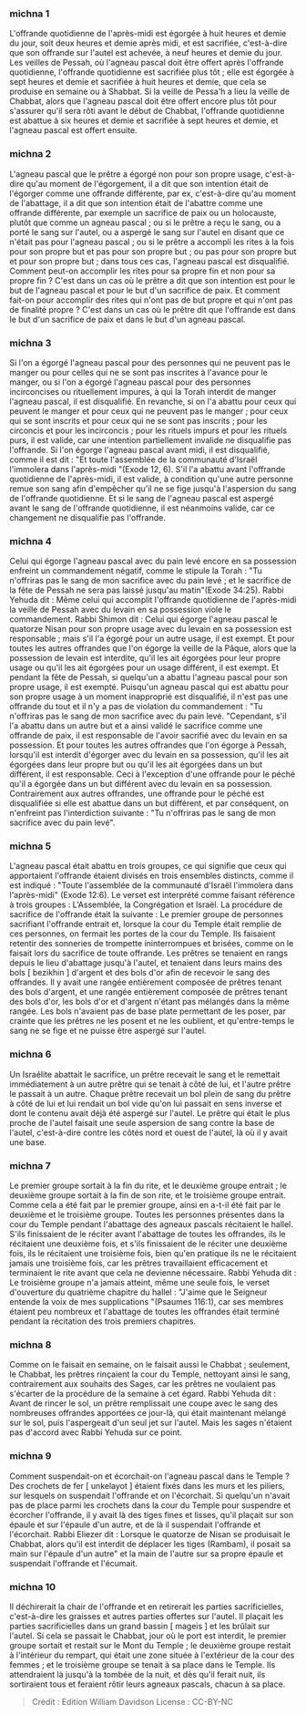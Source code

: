 
### michna 1
L'offrande quotidienne de l'après-midi est égorgée à huit heures et demie du jour, soit deux heures et demie après midi, et est sacrifiée, c'est-à-dire que son offrande sur l'autel est achevée, à neuf heures et demie du jour. Les veilles de Pessah, où l'agneau pascal doit être offert après l'offrande quotidienne, l'offrande quotidienne est sacrifiée plus tôt ; elle est égorgée à sept heures et demie et sacrifiée à huit heures et demie, que cela se produise en semaine ou à Shabbat. Si la veille de Pessa'h a lieu la veille de Chabbat, alors que l'agneau pascal doit être offert encore plus tôt pour s'assurer qu'il sera rôti avant le début de Chabbat, l'offrande quotidienne est abattue à six heures et demie et sacrifiée à sept heures et demie, et l'agneau pascal est offert ensuite.

### michna 2
L'agneau pascal que le prêtre a égorgé non pour son propre usage, c'est-à-dire qu'au moment de l'égorgement, il a dit que son intention était de l'égorger comme une offrande différente, par ex, c'est-à-dire qu'au moment de l'abattage, il a dit que son intention était de l'abattre comme une offrande différente, par exemple un sacrifice de paix ou un holocauste, plutôt que comme un agneau pascal ; ou si le prêtre a reçu le sang, ou a porté le sang sur l'autel, ou a aspergé le sang sur l'autel en disant que ce n'était pas pour l'agneau pascal ; ou si le prêtre a accompli les rites à la fois pour son propre but et pas pour son propre but ; ou pas pour son propre but et pour son propre but ; dans tous ces cas, l'agneau pascal est disqualifié. Comment peut-on accomplir les rites pour sa propre fin et non pour sa propre fin ? C'est dans un cas où le prêtre a dit que son intention est pour le but de l'agneau pascal et pour le but d'un sacrifice de paix. Et comment fait-on pour accomplir des rites qui n'ont pas de but propre et qui n'ont pas de finalité propre ? C'est dans un cas où le prêtre dit que l'offrande est dans le but d'un sacrifice de paix et dans le but d'un agneau pascal.

### michna 3
Si l'on a égorgé l'agneau pascal pour des personnes qui ne peuvent pas le manger ou pour celles qui ne se sont pas inscrites à l'avance pour le manger, ou si l'on a égorgé l'agneau pascal pour des personnes incirconcises ou rituellement impures, à qui la Torah interdit de manger l'agneau pascal, il est disqualifié. En revanche, si on l'a abattu pour ceux qui peuvent le manger et pour ceux qui ne peuvent pas le manger ; pour ceux qui se sont inscrits et pour ceux qui ne se sont pas inscrits ; pour les circoncis et pour les incirconcis ; pour les rituels impurs et pour les rituels purs, il est valide, car une intention partiellement invalide ne disqualifie pas l'offrande. Si l'on égorge l'agneau pascal avant midi, il est disqualifié, comme il est dit : "Et toute l'assemblée de la communauté d'Israël l'immolera dans l'après-midi "(Exode 12, 6). S'il l'a abattu avant l'offrande quotidienne de l'après-midi, il est valide, à condition qu'une autre personne remue son sang afin d'empêcher qu'il ne se fige jusqu'à l'aspersion du sang de l'offrande quotidienne. Et si le sang de l'agneau pascal est aspergé avant le sang de l'offrande quotidienne, il est néanmoins valide, car ce changement ne disqualifie pas l'offrande.

### michna 4
Celui qui égorge l'agneau pascal avec du pain levé encore en sa possession enfreint un commandement négatif, comme le stipule la Torah : "Tu n'offriras pas le sang de mon sacrifice avec du pain levé ; et le sacrifice de la fête de Pessah ne sera pas laissé jusqu'au matin"(Exode 34:25). Rabbi Yehuda dit : Même celui qui accomplit l'offrande quotidienne de l'après-midi la veille de Pessah avec du levain en sa possession viole le commandement. Rabbi Shimon dit : Celui qui égorge l'agneau pascal le quatorze Nisan pour son propre usage avec du levain en sa possession est responsable ; mais s'il l'a égorgé pour un autre usage, il est exempt. Et pour toutes les autres offrandes que l'on égorge la veille de la Pâque, alors que la possession de levain est interdite, qu'il les ait égorgées pour leur propre usage ou qu'il les ait égorgées pour un usage différent, il est exempt. Et pendant la fête de Pessah, si quelqu'un a abattu l'agneau pascal pour son propre usage, il est exempté. Puisqu'un agneau pascal qui est abattu pour son propre usage à un moment inapproprié est disqualifié, il n'est pas une offrande du tout et il n'y a pas de violation du commandement : "Tu n'offriras pas le sang de mon sacrifice avec du pain levé. "Cependant, s'il l'a abattu dans un autre but et a ainsi validé le sacrifice comme une offrande de paix, il est responsable de l'avoir sacrifié avec du levain en sa possession. Et pour toutes les autres offrandes que l'on égorge à Pessah, lorsqu'il est interdit d'égorger avec du levain en sa possession, qu'il les ait égorgées dans leur propre but ou qu'il les ait égorgées dans un but différent, il est responsable. Ceci à l'exception d'une offrande pour le péché qu'il a égorgée dans un but différent avec du levain en sa possession. Contrairement aux autres offrandes, une offrande pour le péché est disqualifiée si elle est abattue dans un but différent, et par conséquent, on n'enfreint pas l'interdiction suivante : "Tu n'offriras pas le sang de mon sacrifice avec du pain levé".

### michna 5
L'agneau pascal était abattu en trois groupes, ce qui signifie que ceux qui apportaient l'offrande étaient divisés en trois ensembles distincts, comme il est indiqué : "Toute l'assemblée de la communauté d'Israël l'immolera dans l'après-midi" (Exode 12:6). Le verset est interprété comme faisant référence à trois groupes : L'Assemblée, la Congrégation et Israël. La procédure de sacrifice de l'offrande était la suivante : Le premier groupe de personnes sacrifiant l'offrande entrait et, lorsque la cour du Temple était remplie de ces personnes, on fermait les portes de la cour du Temple. Ils faisaient retentir des sonneries de trompette ininterrompues et brisées, comme on le faisait lors du sacrifice de toute offrande. Les prêtres se tenaient en rangs depuis le lieu d'abattage jusqu'à l'autel, et tenaient dans leurs mains des bols [ bezikhin ] d'argent et des bols d'or afin de recevoir le sang des offrandes. Il y avait une rangée entièrement composée de prêtres tenant des bols d'argent, et une rangée entièrement composée de prêtres tenant des bols d'or, les bols d'or et d'argent n'étant pas mélangés dans la même rangée. Les bols n'avaient pas de base plate permettant de les poser, par crainte que les prêtres ne les posent et ne les oublient, et qu'entre-temps le sang ne se fige et ne puisse être aspergé sur l'autel.

### michna 6
Un Israélite abattait le sacrifice, un prêtre recevait le sang et le remettait immédiatement à un autre prêtre qui se tenait à côté de lui, et l'autre prêtre le passait à un autre. Chaque prêtre recevait un bol plein de sang du prêtre à côté de lui et lui rendait un bol vide qu'on lui passait en sens inverse et dont le contenu avait déjà été aspergé sur l'autel. Le prêtre qui était le plus proche de l'autel faisait une seule aspersion de sang contre la base de l'autel, c'est-à-dire contre les côtés nord et ouest de l'autel, là où il y avait une base.

### michna 7
Le premier groupe sortait à la fin du rite, et le deuxième groupe entrait ; le deuxième groupe sortait à la fin de son rite, et le troisième groupe entrait. Comme cela a été fait par le premier groupe, ainsi en a-t-il été fait par le deuxième et le troisième groupe. Toutes les personnes présentes dans la cour du Temple pendant l'abattage des agneaux pascals récitaient le hallel. S'ils finissaient de le réciter avant l'abattage de toutes les offrandes, ils le récitaient une deuxième fois, et s'ils finissaient de le réciter une deuxième fois, ils le récitaient une troisième fois, bien qu'en pratique ils ne le récitaient jamais une troisième fois, car les prêtres travaillaient efficacement et terminaient le rite avant que cela ne devienne nécessaire. Rabbi Yehuda dit : Le troisième groupe n'a jamais atteint, même une seule fois, le verset d'ouverture du quatrième chapitre du hallel : "J'aime que le Seigneur entende la voix de mes supplications "(Psaumes 116:1), car ses membres étaient peu nombreux et l'abattage de toutes les offrandes était terminé pendant la récitation des trois premiers chapitres.

### michna 8
Comme on le faisait en semaine, on le faisait aussi le Chabbat ; seulement, le Chabbat, les prêtres rinçaient la cour du Temple, nettoyant ainsi le sang, contrairement aux souhaits des Sages, car les prêtres ne voulaient pas s'écarter de la procédure de la semaine à cet égard. Rabbi Yehuda dit : Avant de rincer le sol, un prêtre remplissait une coupe avec le sang des nombreuses offrandes apportées ce jour-là, qui était maintenant mélangé sur le sol, puis l'aspergeait d'un seul jet sur l'autel. Mais les sages n'étaient pas d'accord avec Rabbi Yehuda sur ce point.

### michna 9
Comment suspendait-on et écorchait-on l'agneau pascal dans le Temple ? Des crochets de fer [ unkelayot ] étaient fixés dans les murs et les piliers, sur lesquels on suspendait l'offrande et on l'écorchait. Si quelqu'un n'avait pas de place parmi les crochets dans la cour du Temple pour suspendre et écorcher l'offrande, il y avait là des tiges fines et lisses, qu'il plaçait sur son épaule et sur l'épaule d'un autre, et de là il suspendait l'offrande et l'écorchait. Rabbi Eliezer dit : Lorsque le quatorze de Nisan se produisait le Chabbat, alors qu'il est interdit de déplacer les tiges (Rambam), il posait sa main sur l'épaule d'un autre" et la main de l'autre sur sa propre épaule et suspendait l'offrande et l'écumait.

### michna 10
Il déchirerait la chair de l'offrande et en retirerait les parties sacrificielles, c'est-à-dire les graisses et autres parties offertes sur l'autel. Il plaçait les parties sacrificielles dans un grand bassin [ mageis ] et les brûlait sur l'autel. Si cela se passait le Chabbat, jour où le port est interdit, le premier groupe sortait et restait sur le Mont du Temple ; le deuxième groupe restait à l'intérieur du rempart, qui était une zone située à l'extérieur de la cour des femmes ; et le troisième groupe se tenait à sa place dans le Temple. Ils attendraient là jusqu'à la tombée de la nuit, et dès qu'il ferait nuit, ils sortiraient tous et feraient rôtir leurs agneaux pascals, chacun à sa place.

>Crédit : Edition William Davidson
>License : CC-BY-NC